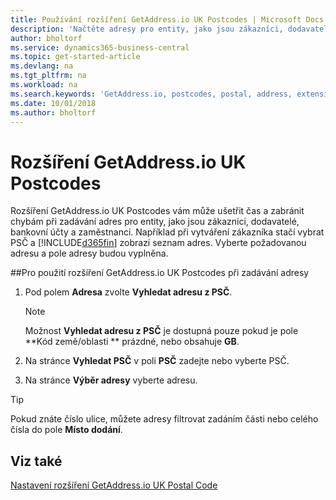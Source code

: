 ```yaml
---
title: Používání rozšíření GetAddress.io UK Postcodes | Microsoft Docs
description: 'Načtěte adresy pro entity, jako jsou zákazníci, dodavatelé, zaměstnanci a banky, ve Velké Británii ze služby GetAddress.io.'
author: bholtorf
ms.service: dynamics365-business-central
ms.topic: get-started-article
ms.devlang: na
ms.tgt_pltfrm: na
ms.workload: na
ms.search.keywords: 'GetAddress.io, postcodes, postal, address, extension'
ms.date: 10/01/2018
ms.author: bholtorf
---
```


# <a name="the-getaddressio-uk-postcodes-extension"></a>Rozšíření GetAddress.io UK Postcodes
Rozšíření GetAddress.io UK Postcodes vám může ušetřit čas a zabránit chybám při zadávání adres pro entity, jako jsou zákazníci, dodavatelé, bankovní účty a zaměstnanci. Například při vytváření zákazníka stačí vybrat PSČ a [!INCLUDE[d365fin](includes/d365fin_md.md)] zobrazí seznam adres. Vyberte požadovanou adresu a pole adresy budou vyplněna.  

##<a name="to-use-the-getaddressio-uk-postcodes-extension-when-you-enter-an-address"></a>Pro použití rozšíření GetAddress.io UK Postcodes při zadávání adresy
1. Pod polem **Adresa** zvolte **Vyhledat adresu z PSČ**.  

    > [!NOTE]  
    >   Možnost **Vyhledat adresu z PSČ** je dostupná pouze pokud je pole **Kód země/oblasti
** prázdné, nebo obsahuje **GB**.
2. Na stránce **Vyhledat PSČ** v poli **PSČ** zadejte nebo vyberte PSČ.  
3. Na stránce **Výběr adresy** vyberte adresu.  

> [!TIP]  
>   Pokud znáte číslo ulice, můžete adresy filtrovat zadáním části nebo celého čísla do pole **Místo dodání**.


## <a name="see-also"></a>Viz také
[Nastavení rozšíření GetAddress.io UK Postal Code](LocalFunctionality/UnitedKingdom/uk-setup-postal-code-service.md)
